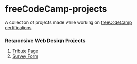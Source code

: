 # freeCodeCamp-projects

A collection of projects made while working on [freeCodeCamp certifications](https://www.freecodecamp.org/learn/)

### Responsive Web Design Projects

1. [Tribute Page](https://codepen.io/premkiran7/pen/RwayGqJ)
2. [Survey Form](https://codepen.io/premkiran7/pen/dyMjYBy)
